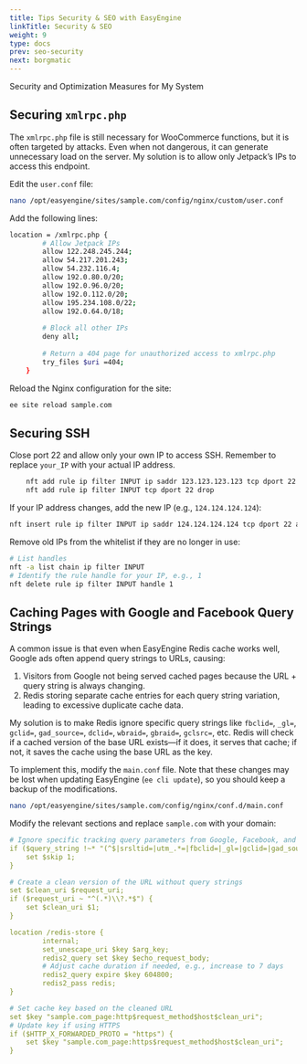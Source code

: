 ```yaml
---
title: Tips Security & SEO with EasyEngine
linkTitle: Security & SEO
weight: 9
type: docs
prev: seo-security
next: borgmatic
---
```


Security and Optimization Measures for My System  

## Securing `xmlrpc.php`  

The `xmlrpc.php` file is still necessary for WooCommerce functions, but it is often targeted by attacks. Even when not dangerous, it can generate unnecessary load on the server. My solution is to allow only Jetpack’s IPs to access this endpoint.  

Edit the `user.conf` file:  

```bash
nano /opt/easyengine/sites/sample.com/config/nginx/custom/user.conf
```

Add the following lines:  

```bash
location = /xmlrpc.php {
		# Allow Jetpack IPs
		allow 122.248.245.244;
		allow 54.217.201.243;
		allow 54.232.116.4;
		allow 192.0.80.0/20;
		allow 192.0.96.0/20;
		allow 192.0.112.0/20;
		allow 195.234.108.0/22;
		allow 192.0.64.0/18;
	
		# Block all other IPs
		deny all;
	
		# Return a 404 page for unauthorized access to xmlrpc.php
		try_files $uri =404;
	}
```

Reload the Nginx configuration for the site:  

```bash
ee site reload sample.com 
```

## Securing SSH  

Close port 22 and allow only your own IP to access SSH. Remember to replace `your_IP` with your actual IP address.  

```bash
	nft add rule ip filter INPUT ip saddr 123.123.123.123 tcp dport 22 accept
	nft add rule ip filter INPUT tcp dport 22 drop
```

If your IP address changes, add the new IP (e.g., `124.124.124.124`):  

```bash
nft insert rule ip filter INPUT ip saddr 124.124.124.124 tcp dport 22 accept
```

Remove old IPs from the whitelist if they are no longer in use:  

```bash
# List handles
nft -a list chain ip filter INPUT 
# Identify the rule handle for your IP, e.g., 1
nft delete rule ip filter INPUT handle 1 
```

## Caching Pages with Google and Facebook Query Strings  

A common issue is that even when EasyEngine Redis cache works well, Google ads often append query strings to URLs, causing:  

1. Visitors from Google not being served cached pages because the URL + query string is always changing.  
2. Redis storing separate cache entries for each query string variation, leading to excessive duplicate cache data.  

My solution is to make Redis ignore specific query strings like `fbclid=`, `_gl=`, `gclid=`, `gad_source=`, `dclid=`, `wbraid=`, `gbraid=`, `gclsrc=`, etc. Redis will check if a cached version of the base URL exists—if it does, it serves that cache; if not, it saves the cache using the base URL as the key.  

To implement this, modify the `main.conf` file. Note that these changes may be lost when updating EasyEngine (`ee cli update`), so you should keep a backup of the modifications.  

```bash
nano /opt/easyengine/sites/sample.com/config/nginx/conf.d/main.conf
```

Modify the relevant sections and replace `sample.com` with your domain:  

```yaml
# Ignore specific tracking query parameters from Google, Facebook, and other ad platforms
if ($query_string !~* "(^$|srsltid=|utm_.*=|fbclid=|_gl=|gclid=|gad_source=|dclid=|wbraid=|gbraid=|gclsrc=)") {
	set $skip 1;
}

# Create a clean version of the URL without query strings
set $clean_uri $request_uri;
if ($request_uri ~ "^(.*)\\?.*$") {
	set $clean_uri $1;
}

location /redis-store {
        internal;
        set_unescape_uri $key $arg_key;
        redis2_query set $key $echo_request_body;
        # Adjust cache duration if needed, e.g., increase to 7 days
        redis2_query expire $key 604800;
        redis2_pass redis;
}

# Set cache key based on the cleaned URL
set $key "sample.com_page:http$request_method$host$clean_uri"; 
# Update key if using HTTPS
if ($HTTP_X_FORWARDED_PROTO = "https") {
	set $key "sample.com_page:https$request_method$host$clean_uri";
}
```
